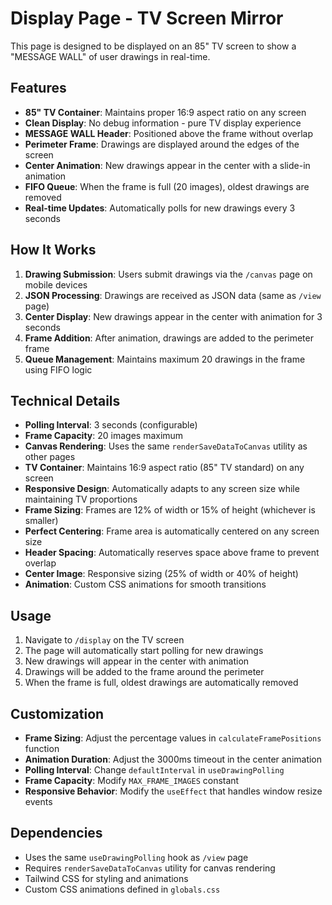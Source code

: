 # Display Page - TV Screen Mirror

This page is designed to be displayed on an 85" TV screen to show a "MESSAGE WALL" of user drawings in real-time.

## Features

- **85" TV Container**: Maintains proper 16:9 aspect ratio on any screen
- **Clean Display**: No debug information - pure TV display experience
- **MESSAGE WALL Header**: Positioned above the frame without overlap
- **Perimeter Frame**: Drawings are displayed around the edges of the screen
- **Center Animation**: New drawings appear in the center with a slide-in animation
- **FIFO Queue**: When the frame is full (20 images), oldest drawings are removed
- **Real-time Updates**: Automatically polls for new drawings every 3 seconds

## How It Works

1. **Drawing Submission**: Users submit drawings via the `/canvas` page on mobile devices
2. **JSON Processing**: Drawings are received as JSON data (same as `/view` page)
3. **Center Display**: New drawings appear in the center with animation for 3 seconds
4. **Frame Addition**: After animation, drawings are added to the perimeter frame
5. **Queue Management**: Maintains maximum 20 drawings in the frame using FIFO logic

## Technical Details

- **Polling Interval**: 3 seconds (configurable)
- **Frame Capacity**: 20 images maximum
- **Canvas Rendering**: Uses the same `renderSaveDataToCanvas` utility as other pages
- **TV Container**: Maintains 16:9 aspect ratio (85" TV standard) on any screen
- **Responsive Design**: Automatically adapts to any screen size while maintaining TV proportions
- **Frame Sizing**: Frames are 12% of width or 15% of height (whichever is smaller)
- **Perfect Centering**: Frame area is automatically centered on any screen size
- **Header Spacing**: Automatically reserves space above frame to prevent overlap
- **Center Image**: Responsive sizing (25% of width or 40% of height)
- **Animation**: Custom CSS animations for smooth transitions

## Usage

1. Navigate to `/display` on the TV screen
2. The page will automatically start polling for new drawings
3. New drawings will appear in the center with animation
4. Drawings will be added to the frame around the perimeter
5. When the frame is full, oldest drawings are automatically removed

## Customization

- **Frame Sizing**: Adjust the percentage values in `calculateFramePositions` function
- **Animation Duration**: Adjust the 3000ms timeout in the center animation
- **Polling Interval**: Change `defaultInterval` in `useDrawingPolling`
- **Frame Capacity**: Modify `MAX_FRAME_IMAGES` constant
- **Responsive Behavior**: Modify the `useEffect` that handles window resize events

## Dependencies

- Uses the same `useDrawingPolling` hook as `/view` page
- Requires `renderSaveDataToCanvas` utility for canvas rendering
- Tailwind CSS for styling and animations
- Custom CSS animations defined in `globals.css`
